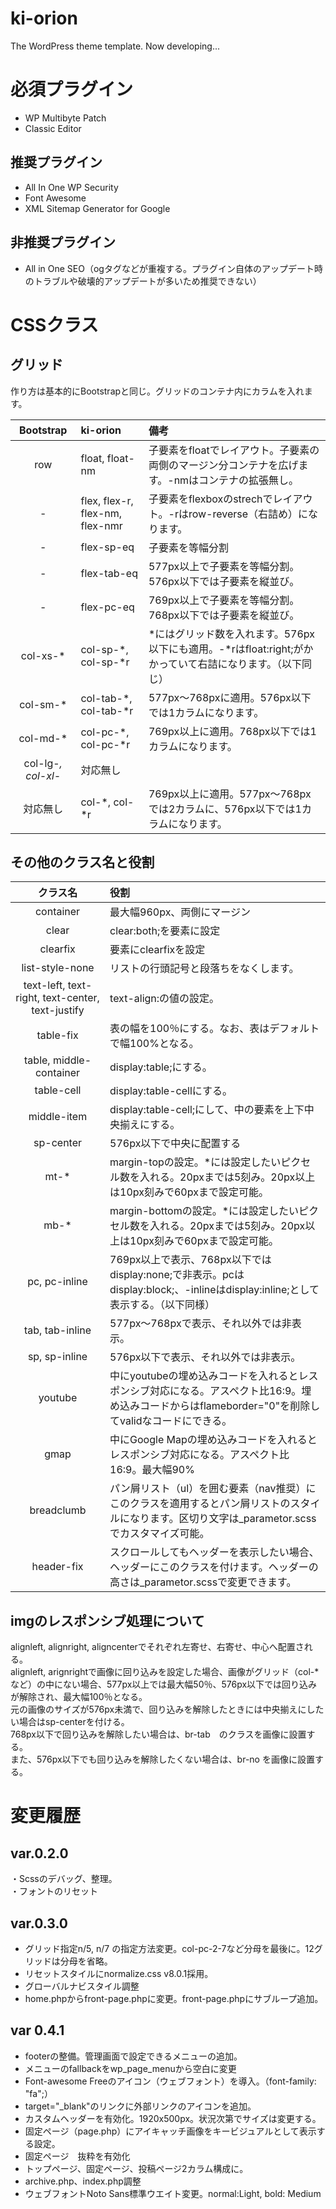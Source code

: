 # ki-orion
The WordPress theme template.
Now developing...

# 必須プラグイン
+ WP Multibyte Patch 
+ Classic Editor

## 推奨プラグイン
+ All In One WP Security
+ Font Awesome
+ XML Sitemap Generator for Google

## 非推奨プラグイン
+ All in One SEO（ogタグなどが重複する。プラグイン自体のアップデート時のトラブルや破壊的アップデートが多いため推奨できない）

# CSSクラス
## グリッド
作り方は基本的にBootstrapと同じ。グリッドのコンテナ内にカラムを入れます。  

| Bootstrap | ki-orion | 備考 |
| :-------------: |:-------------|:-----|
| row | float, float-nm | 子要素をfloatでレイアウト。子要素の両側のマージン分コンテナを広げます。-nmはコンテナの拡張無し。 |
| - | flex, flex-r, flex-nm, flex-nmr | 子要素をflexboxのstrechでレイアウト。-rはrow-reverse（右詰め）になります。 |
| - | flex-sp-eq | 子要素を等幅分割 |
| - | flex-tab-eq | 577px以上で子要素を等幅分割。576px以下では子要素を縦並び。 |
| - | flex-pc-eq | 769px以上で子要素を等幅分割。768px以下では子要素を縦並び。 |
| col-xs-* | col-sp-*, col-sp-*r | *にはグリッド数を入れます。576px以下にも適用。-*rはfloat:right;がかかっていて右詰になります。（以下同じ） |
| col-sm-* | col-tab-*, col-tab-*r | 577px～768pxに適用。576px以下では1カラムになります。 |
| col-md-* | col-pc-*, col-pc-*r | 769px以上に適用。768px以下では1カラムになります。 |
| col-lg-*, col-xl-* | 対応無し |
| 対応無し | col-*, col-*r | 769px以上に適用。577px～768pxでは2カラムに、576px以下では1カラムになります。 |

## その他のクラス名と役割
| クラス名 | 役割 |
|:-------------:|:-------------|
| container | 最大幅960px、両側にマージン |
| clear | clear:both;を要素に設定 |
| clearfix | 要素にclearfixを設定 |
| list-style-none | リストの行頭記号と段落ちをなくします。 |
| text-left, text-right, text-center, text-justify | text-align:の値の設定。 |
| table-fix | 表の幅を100％にする。なお、表はデフォルトで幅100%となる。 |
| table, middle-container | display:table;にする。 |
| table-cell | display:table-cellにする。 |
| middle-item | display:table-cell;にして、中の要素を上下中央揃えにする。 |
| sp-center | 576px以下で中央に配置する |
| mt-* | margin-topの設定。*には設定したいピクセル数を入れる。20pxまでは5刻み。20px以上は10px刻みで60pxまで設定可能。 |
| mb-* | margin-bottomの設定。*には設定したいピクセル数を入れる。20pxまでは5刻み。20px以上は10px刻みで60pxまで設定可能。 |
| pc, pc-inline | 769px以上で表示、768px以下ではdisplay:none;で非表示。pcはdisplay:block;、-inlineはdisplay:inline;として表示する。（以下同様） |
| tab, tab-inline | 577px～768pxで表示、それ以外では非表示。 |
| sp, sp-inline | 576px以下で表示、それ以外では非表示。 |
| youtube | 中にyoutubeの埋め込みコードを入れるとレスポンシブ対応になる。アスペクト比16:9。埋め込みコードからはflameborder="0"を削除してvalidなコードにできる。 |
| gmap | 中にGoogle Mapの埋め込みコードを入れるとレスポンシブ対応になる。アスペクト比16:9。最大幅90% |
| breadclumb | パン屑リスト（ul）を囲む要素（nav推奨）にこのクラスを適用するとパン屑リストのスタイルになります。区切り文字は_parametor.scssでカスタマイズ可能。 |
| header-fix | スクロールしてもヘッダーを表示したい場合、ヘッダーにこのクラスを付けます。ヘッダーの高さは_parametor.scssで変更できます。 |

## imgのレスポンシブ処理について
alignleft, alignright, aligncenterでそれぞれ左寄せ、右寄せ、中心へ配置される。  
alignleft, arignrightで画像に回り込みを設定した場合、画像がグリッド（col-*など）の中にない場合、577px以上では最大幅50％、576px以下では回り込みが解除され、最大幅100％となる。  
元の画像のサイズが576px未満で、回り込みを解除したときには中央揃えにしたい場合はsp-centerを付ける。  
768px以下で回り込みを解除したい場合は、br-tab　のクラスを画像に設置する。  
また、576px以下でも回り込みを解除したくない場合は、br-no を画像に設置する。  

# 変更履歴
## var.0.2.0
・Scssのデバッグ、整理。  
・フォントのリセット

## var.0.3.0
+ グリッド指定n/5, n/7 の指定方法変更。col-pc-2-7など分母を最後に。12グリッドは分母を省略。
+ リセットスタイルにnormalize.css v8.0.1採用。
+ グローバルナビスタイル調整
+ home.phpからfront-page.phpに変更。front-page.phpにサブループ追加。

## var 0.4.1
+ footerの整備。管理画面で設定できるメニューの追加。
+ メニューのfallbackをwp_page_menuから空白に変更
+ Font-awesome Freeのアイコン（ウェブフォント）を導入。（font-family: "fa";）
+ target="_blank"のリンクに外部リンクのアイコンを追加。
+ カスタムヘッダーを有効化。1920x500px。状況次第でサイズは変更する。
+ 固定ページ（page.php）にアイキャッチ画像をキービジュアルとして表示する設定。
+ 固定ページ　抜粋を有効化
+ トップページ、固定ページ、投稿ページ2カラム構成に。
+ archive.php、index.php調整
+ ウェブフォントNoto Sans標準ウエイト変更。normal:Light, bold: Medium